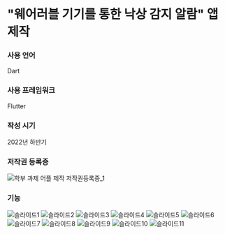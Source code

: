 # "웨어러블 기기를 통한 낙상 감지 알람" 앱 제작

### 사용 언어
Dart

### 사용 프레임워크
Flutter

### 작성 시기
2022년 하반기

### 저작권 등록증
![학부 과제 어플 제작  저작권등록증_1](https://user-images.githubusercontent.com/70440577/230867876-8468038e-98e5-4104-9b08-bb505453a851.png)


### 기능
![슬라이드1](https://user-images.githubusercontent.com/70440577/230868571-387850c6-a084-42ed-ba10-52128aa93a96.JPG)
![슬라이드2](https://user-images.githubusercontent.com/70440577/230868575-8acf3001-3e15-44ed-9647-6543b3822aca.JPG)
![슬라이드3](https://user-images.githubusercontent.com/70440577/230868576-68705aad-62ce-491d-af0c-3ceb5edeeece.JPG)
![슬라이드4](https://user-images.githubusercontent.com/70440577/230868578-0ed153b4-b9ee-475a-a75c-5adfd4a4cded.JPG)
![슬라이드5](https://user-images.githubusercontent.com/70440577/230868581-4c762868-fba5-4c2f-af0e-a317963f9e82.JPG)
![슬라이드6](https://user-images.githubusercontent.com/70440577/230868582-cb4b25a4-852b-47f5-8f7a-8839910aa7cd.JPG)
![슬라이드7](https://user-images.githubusercontent.com/70440577/230868584-a8ce0b0d-afb5-449e-a837-956aa074e907.JPG)
![슬라이드8](https://user-images.githubusercontent.com/70440577/230868585-231b201b-00dc-49bc-8d20-1cbbc6cdbe11.JPG)
![슬라이드9](https://user-images.githubusercontent.com/70440577/230868587-c2b7088d-3c70-4c3f-8240-240d7d18822f.JPG)
![슬라이드10](https://user-images.githubusercontent.com/70440577/230868590-a7288bd0-2175-4eea-a0cc-f65bac3f4417.JPG)
![슬라이드11](https://user-images.githubusercontent.com/70440577/230868592-0d15954a-b88d-4d4f-8bbf-d36ad1421892.JPG)
